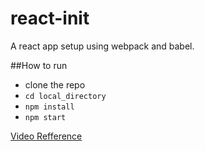 # react-init
A react app setup using webpack and babel.

##How to run
- clone the repo
- `cd local_directory`
- `npm install`
- `npm start`

[Video Refference](https://youtu.be/Zb2mQyQRwqc)
